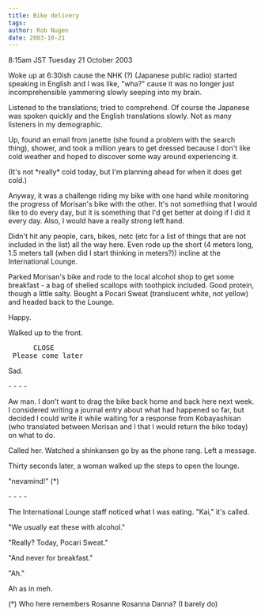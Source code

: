 ```yaml
---
title: Bike delivery
tags: 
author: Rob Nugen
date: 2003-10-21
---
```


<title>bike delivery</title>
<p class=date>8:15am JST Tuesday 21 October 2003</p>

<p>Woke up at 6:30ish cause the NHK (?) (Japanese public radio) started
speaking in English and I was like, "wha?" cause it was no longer just
incomprehensible yammering slowly seeping into my brain.</p>

<p>Listened to the translations; tried to comprehend.  Of course the
Japanese was spoken quickly and the English translations slowly.  Not
as many listeners in my demographic.</p>

<p>Up, found an email from janette (she found a problem with the
search thing), shower, and took a million years to get dressed because
I don't like cold weather and hoped to discover some way around
experiencing it.</p>

<p>(It's not *really* cold today, but I'm planning ahead for when it
does get cold.)</p>

<p>Anyway, it was a challenge riding my bike with one hand while
monitoring the progress of Morisan's bike with the other.   It's not
something that I would like to do every day, but it is something that
I'd get better at doing if I did it every day.  Also, I would have a
really strong left hand.</p>

<p>Didn't hit any people, cars, bikes, netc (etc for a list of things
that are not included in the list) all the way here.  Even rode up the
short (4 meters long, 1.5 meters tall (when did I start thinking in
meters?)) incline at the International Lounge.</p>

<p>Parked Morisan's bike and rode to the local alcohol shop to get
some breakfast - a bag of shelled scallops with toothpick included.
Good protein, though a little salty.  Bought a Pocari Sweat
(translucent white, not yellow) and headed back to the Lounge.</p>

<p>Happy.</p>

<p>Walked up to the front.</p>

<pre>
      CLOSE
 Please come later
</pre>

<p>Sad.</p>

<p>- - - -</p>

<p>Aw man.  I don't want to drag the bike back home and back here next
week.  I considered writing a journal entry about what had happened so
far, but decided I could write it while waiting for a response from
Kobayashisan (who translated between Morisan and I that I would return
the bike today) on what to do.</p>

<p>Called her.  Watched a shinkansen go by as the phone rang.  Left a
message.</p>

<p>Thirty seconds later, a woman walked up the steps to open the
lounge.</p>

<p>"nevamind!" (*)</p>

<p>- - - -</p>

<p>The International Lounge staff noticed what I was eating.  "Kai,"
it's called.</p>

<p>"We usually eat these with alcohol."</p>

<p>"Really?   Today, Pocari Sweat."</p>

<p>"And never for breakfast."</p>

<p>"Ah."</p>

<p>Ah as in meh.</p>

<p>(*) Who here remembers Rosanne Rosanna Danna?  (I barely do)</p>
